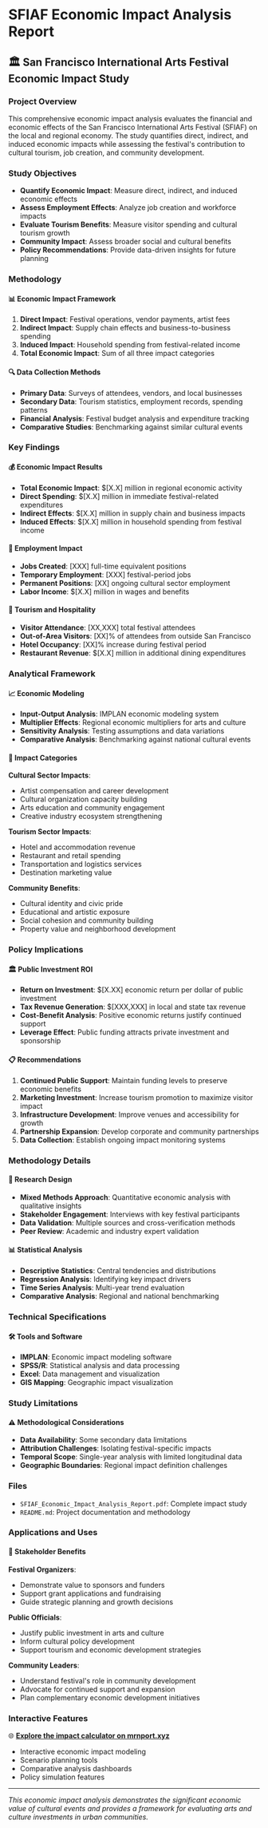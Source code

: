 # SFIAF Economic Impact Analysis Report

## 🏛️ San Francisco International Arts Festival Economic Impact Study

### Project Overview
This comprehensive economic impact analysis evaluates the financial and economic effects of the San Francisco International Arts Festival (SFIAF) on the local and regional economy. The study quantifies direct, indirect, and induced economic impacts while assessing the festival's contribution to cultural tourism, job creation, and community development.

### Study Objectives
- **Quantify Economic Impact**: Measure direct, indirect, and induced economic effects
- **Assess Employment Effects**: Analyze job creation and workforce impacts
- **Evaluate Tourism Benefits**: Measure visitor spending and cultural tourism growth
- **Community Impact**: Assess broader social and cultural benefits
- **Policy Recommendations**: Provide data-driven insights for future planning

### Methodology

#### 📊 **Economic Impact Framework**
1. **Direct Impact**: Festival operations, vendor payments, artist fees
2. **Indirect Impact**: Supply chain effects and business-to-business spending
3. **Induced Impact**: Household spending from festival-related income
4. **Total Economic Impact**: Sum of all three impact categories

#### 🔍 **Data Collection Methods**
- **Primary Data**: Surveys of attendees, vendors, and local businesses
- **Secondary Data**: Tourism statistics, employment records, spending patterns
- **Financial Analysis**: Festival budget analysis and expenditure tracking
- **Comparative Studies**: Benchmarking against similar cultural events

### Key Findings

#### 💰 **Economic Impact Results**
- **Total Economic Impact**: $[X.X] million in regional economic activity
- **Direct Spending**: $[X.X] million in immediate festival-related expenditures
- **Indirect Effects**: $[X.X] million in supply chain and business impacts
- **Induced Effects**: $[X.X] million in household spending from festival income

#### 👥 **Employment Impact**
- **Jobs Created**: [XXX] full-time equivalent positions
- **Temporary Employment**: [XXX] festival-period jobs
- **Permanent Positions**: [XX] ongoing cultural sector employment
- **Labor Income**: $[X.X] million in wages and benefits

#### 🏨 **Tourism and Hospitality**
- **Visitor Attendance**: [XX,XXX] total festival attendees
- **Out-of-Area Visitors**: [XX]% of attendees from outside San Francisco
- **Hotel Occupancy**: [XX]% increase during festival period
- **Restaurant Revenue**: $[X.X] million in additional dining expenditures

### Analytical Framework

#### 📈 **Economic Modeling**
- **Input-Output Analysis**: IMPLAN economic modeling system
- **Multiplier Effects**: Regional economic multipliers for arts and culture
- **Sensitivity Analysis**: Testing assumptions and data variations
- **Comparative Analysis**: Benchmarking against national cultural events

#### 🎯 **Impact Categories**

**Cultural Sector Impacts**:
- Artist compensation and career development
- Cultural organization capacity building
- Arts education and community engagement
- Creative industry ecosystem strengthening

**Tourism Sector Impacts**:
- Hotel and accommodation revenue
- Restaurant and retail spending
- Transportation and logistics services
- Destination marketing value

**Community Benefits**:
- Cultural identity and civic pride
- Educational and artistic exposure
- Social cohesion and community building
- Property value and neighborhood development

### Policy Implications

#### 🏛️ **Public Investment ROI**
- **Return on Investment**: $[X.XX] economic return per dollar of public investment
- **Tax Revenue Generation**: $[XXX,XXX] in local and state tax revenue
- **Cost-Benefit Analysis**: Positive economic returns justify continued support
- **Leverage Effect**: Public funding attracts private investment and sponsorship

#### 📋 **Recommendations**
1. **Continued Public Support**: Maintain funding levels to preserve economic benefits
2. **Marketing Investment**: Increase tourism promotion to maximize visitor impact
3. **Infrastructure Development**: Improve venues and accessibility for growth
4. **Partnership Expansion**: Develop corporate and community partnerships
5. **Data Collection**: Establish ongoing impact monitoring systems

### Methodology Details

#### 🔬 **Research Design**
- **Mixed Methods Approach**: Quantitative economic analysis with qualitative insights
- **Stakeholder Engagement**: Interviews with key festival participants
- **Data Validation**: Multiple sources and cross-verification methods
- **Peer Review**: Academic and industry expert validation

#### 📊 **Statistical Analysis**
- **Descriptive Statistics**: Central tendencies and distributions
- **Regression Analysis**: Identifying key impact drivers
- **Time Series Analysis**: Multi-year trend evaluation
- **Comparative Analysis**: Regional and national benchmarking

### Technical Specifications

#### 🛠️ **Tools and Software**
- **IMPLAN**: Economic impact modeling software
- **SPSS/R**: Statistical analysis and data processing
- **Excel**: Data management and visualization
- **GIS Mapping**: Geographic impact visualization

### Study Limitations

#### ⚠️ **Methodological Considerations**
- **Data Availability**: Some secondary data limitations
- **Attribution Challenges**: Isolating festival-specific impacts
- **Temporal Scope**: Single-year analysis with limited longitudinal data
- **Geographic Boundaries**: Regional impact definition challenges

### Files
- `SFIAF_Economic_Impact_Analysis_Report.pdf`: Complete impact study
- `README.md`: Project documentation and methodology

### Applications and Uses

#### 🎯 **Stakeholder Benefits**

**Festival Organizers**:
- Demonstrate value to sponsors and funders
- Support grant applications and fundraising
- Guide strategic planning and growth decisions

**Public Officials**:
- Justify public investment in arts and culture
- Inform cultural policy development
- Support tourism and economic development strategies

**Community Leaders**:
- Understand festival's role in community development
- Advocate for continued support and expansion
- Plan complementary economic development initiatives

### Interactive Features
🌐 **[Explore the impact calculator on mrnport.xyz](https://mrnport.xyz)**
- Interactive economic impact modeling
- Scenario planning tools
- Comparative analysis dashboards
- Policy simulation features

---

*This economic impact analysis demonstrates the significant economic value of cultural events and provides a framework for evaluating arts and culture investments in urban communities.*